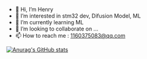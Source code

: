 - 👋 Hi, I’m Henry
- 👀 I’m interested in stm32 dev, Difusion Model, ML
- 🌱 I’m currently learning ML
- 💞️ I’m looking to collaborate on ...
- 📫 How to reach me : 1160375083@qq.com

[![Anurag's GitHub stats](https://github-readme-stats.vercel.app/api?username=anuraghazra)](https://github.com/anuraghazra/github-readme-stats)

<!---
jhr419/jhr419 is a ✨ special ✨ repository because its `README.md` (this file) appears on your GitHub profile.
You can click the Preview link to take a look at your changes.
--->

